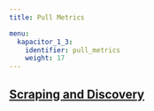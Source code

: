 ```yaml
---
title: Pull Metrics

menu:
  kapacitor_1_3:
    identifier: pull_metrics
    weight: 17
---
```


## [Scraping and Discovery](/kapacitor/v1.3/pull_metrics/scraping-and-discovery/)

